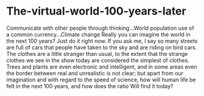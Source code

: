 # The-virtual-world-100-years-later
Communicate with other people through thinking...World population use of a common currency...Climate change 
Really you can imagine the world in the next 100 years? Just do it right now. If you ask me, I say so many streets are full of cars that people have taken to the sky and are riding on bird cars. The clothes are a little stranger than usual, to the extent that the strange clothes we see in the show today are considered the simplest of clothes. Trees and plants are even electronic and intelligent, and in some areas even the border between real and unrealistic is not clear; but apart from our imagination and with regard to the speed of science, how will human life be felt in the next 100 years, and how does the ratio Will find it today?
